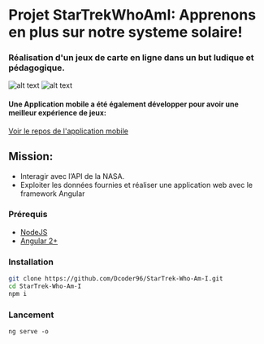 # Projet StarTrekWhoAmI:  Apprenons en plus sur notre systeme solaire!

### Réalisation d'un jeux de carte en ligne dans un but ludique et pédagogique.

![alt text](https://i.postimg.cc/NG4WW2Rd/img1.jpg)
![alt text](https://i.postimg.cc/fy2qkXKZ/img2.jpg)

#### Une Application mobile a été également développer pour avoir une meilleur expérience de jeux:


[Voir le repos de l'application mobile ](https://github.com/Dcoder96/StarTrek-Who-Am-I-App)


## Mission:

- Interagir avec l’API de la NASA.
- Exploiter les données fournies et réaliser une application web avec le framework Angular
 
### Prérequis
* [NodeJS](https://nodejs.org/)
* [Angular 2+](https://angular.io/)

### Installation

```bash
git clone https://github.com/Dcoder96/StarTrek-Who-Am-I.git
cd StarTrek-Who-Am-I
npm i
```

### Lancement

`ng serve -o`